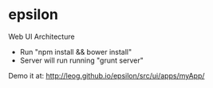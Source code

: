 epsilon
=======

Web UI Architecture

* Run "npm install && bower install"
* Server will run running "grunt server"

Demo it at: http://leog.github.io/epsilon/src/ui/apps/myApp/
